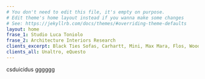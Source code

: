 ```yaml
---
# You don't need to edit this file, it's empty on purpose.
# Edit theme's home layout instead if you wanna make some changes
# See: https://jekyllrb.com/docs/themes/#overriding-theme-defaults
layout: home
frase_1: Studio Luca Toniolo
frase_2: Architecture Interiors Research
clients_excerpt: Black Ties Sofas, Carhartt, Mini, Max Mara, Flos, Wooden,
clients_all: Unaltro, eQuesto
---
```


csduicidus
gggggg